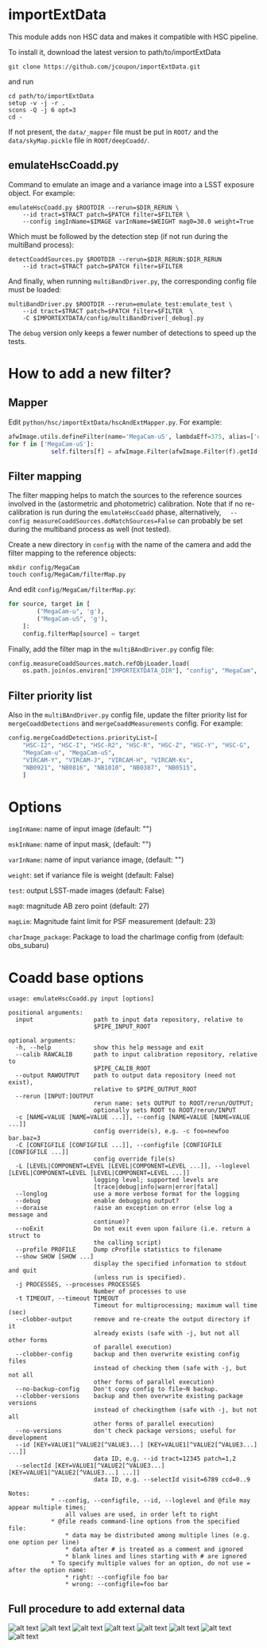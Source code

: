 # importExtData

This module adds non HSC data and makes it compatible with HSC pipeline.

To install it, download the latest version to path/to/importExtData
```
git clone https://github.com/jcoupon/importExtData.git
```
and run
```
cd path/to/importExtData
setup -v -j -r .
scons -Q -j 6 opt=3
cd -
```

If not present, the `data/_mapper` file must be put in `ROOT/`
and the `data/skyMap.pickle` file in `ROOT/deepCoadd/`.

## emulateHscCoadd.py

Command to emulate an image and a variance image into a LSST exposure object. For example:

```shell
emulateHscCoadd.py $ROOTDIR --rerun=$DIR_RERUN \
	--id tract=$TRACT patch=$PATCH filter=$FILTER \
	--config imgInName=$IMAGE varInName=$WEIGHT mag0=30.0 weight=True
```

Which must be followed by the detection step (if not run during the multiBand process):

```shell
detectCoaddSources.py $ROOTDIR --rerun=$DIR_RERUN:$DIR_RERUN
  	--id tract=$TRACT patch=$PATCH filter=$FILTER
```

And finally, when running `multiBandDriver.py`, the corresponding config file must be loaded:

```shell
multiBandDriver.py $ROOTDIR --rerun=emulate_test:emulate_test \
	--id tract=$TRACT patch=$PATCH filter=$FILTER  \
	-C $IMPORTEXTDATA/config/multiBandDriver[_debug].py

```

The `debug` version only keeps a fewer number of detections to speed up the tests.

# How to add a new filter?

## Mapper

Edit `python/hsc/importExtData/hscAndExtMapper.py`. For example:

```python
afwImage.utils.defineFilter(name='MegaCam-uS', lambdaEff=375, alias=['u1', 'u',])
for f in ['MegaCam-uS']:
            self.filters[f] = afwImage.Filter(afwImage.Filter(f).getId()).getName()
```

## Filter mapping

The filter mapping helps to match the sources to the reference sources involved in the (astormetric and photometric) calibration. Note that if no re-calibration is run during the `emulateHscCoadd` phase, alternatively, `  --config measureCoaddSources.doMatchSources=False` can probably be set during the multiband process as well (not tested).

Create a new directory in `config` with the name of the camera and add the filter mapping to the reference objects:

```shell
mkdir config/MegaCam
touch config/MegaCam/filterMap.py 
```

And edit `config/MegaCam/filterMap.py`:

```python
for source, target in [
        ("MegaCam-u", 'g'),
        ("MegaCam-uS", 'g'),
    ]:
    config.filterMap[source] = target

```

Finally, add the filter map in the `multiBAndDriver.py` config file:

```python
config.measureCoaddSources.match.refObjLoader.load(
    os.path.join(os.environ["IMPORTEXTDATA_DIR"], "config", "MegaCam", "filterMap.py"))
```

## Filter priority list

Also in the `multiBAndDriver.py` config file, update the filter priority list for `mergeCoaddDetections` and `mergeCoaddMeasurements` config. For example:

```python
config.mergeCoaddDetections.priorityList=[
    "HSC-I2", "HSC-I", "HSC-R2", "HSC-R", "HSC-Z", "HSC-Y", "HSC-G",
    "MegaCam-u", "MegaCam-uS",
    "VIRCAM-Y", "VIRCAM-J", "VIRCAM-H", "VIRCAM-Ks",
    "NB0921", "NB0816", "NB1010", "NB0387", "NB0515",
    ]
```

# Options

`imgInName`: name of input image (default: "")

`mskInName`: name of input mask, (default: "")

`varInName`: name of input variance image, (default: "")

`weight`: set if variance file is weight (default: False)

`test`: output LSST-made images (default: False)

`mag0`: magnitude AB zero point (default: 27)

`magLim`: Magnitude faint limit for PSF measurement (default: 23)

`charImage_package`: Package to load the charImage config from (default: obs_subaru)

# Coadd base options


```
usage: emulateHscCoadd.py input [options]

positional arguments:
  input                 path to input data repository, relative to
                        $PIPE_INPUT_ROOT

optional arguments:
  -h, --help            show this help message and exit
  --calib RAWCALIB      path to input calibration repository, relative to
                        $PIPE_CALIB_ROOT
  --output RAWOUTPUT    path to output data repository (need not exist),
                        relative to $PIPE_OUTPUT_ROOT
  --rerun [INPUT:]OUTPUT
                        rerun name: sets OUTPUT to ROOT/rerun/OUTPUT;
                        optionally sets ROOT to ROOT/rerun/INPUT
  -c [NAME=VALUE [NAME=VALUE ...]], --config [NAME=VALUE [NAME=VALUE ...]]
                        config override(s), e.g. -c foo=newfoo bar.baz=3
  -C [CONFIGFILE [CONFIGFILE ...]], --configfile [CONFIGFILE [CONFIGFILE ...]]
                        config override file(s)
  -L [LEVEL|COMPONENT=LEVEL [LEVEL|COMPONENT=LEVEL ...]], --loglevel [LEVEL|COMPONENT=LEVEL [LEVEL|COMPONENT=LEVEL ...]]
                        logging level; supported levels are
                        [trace|debug|info|warn|error|fatal]
  --longlog             use a more verbose format for the logging
  --debug               enable debugging output?
  --doraise             raise an exception on error (else log a message and
                        continue)?
  --noExit              Do not exit even upon failure (i.e. return a struct to
                        the calling script)
  --profile PROFILE     Dump cProfile statistics to filename
  --show SHOW [SHOW ...]
                        display the specified information to stdout and quit
                        (unless run is specified).
  -j PROCESSES, --processes PROCESSES
                        Number of processes to use
  -t TIMEOUT, --timeout TIMEOUT
                        Timeout for multiprocessing; maximum wall time (sec)
  --clobber-output      remove and re-create the output directory if it
                        already exists (safe with -j, but not all other forms
                        of parallel execution)
  --clobber-config      backup and then overwrite existing config files
                        instead of checking them (safe with -j, but not all
                        other forms of parallel execution)
  --no-backup-config    Don't copy config to file~N backup.
  --clobber-versions    backup and then overwrite existing package versions
                        instead of checkingthem (safe with -j, but not all
                        other forms of parallel execution)
  --no-versions         don't check package versions; useful for development
  --id [KEY=VALUE1[^VALUE2[^VALUE3...] [KEY=VALUE1[^VALUE2[^VALUE3...] ...]]
                        data ID, e.g. --id tract=12345 patch=1,2
  --selectId [KEY=VALUE1[^VALUE2[^VALUE3...] [KEY=VALUE1[^VALUE2[^VALUE3...] ...]]
                        data ID, e.g. --selectId visit=6789 ccd=0..9

Notes:
            * --config, --configfile, --id, --loglevel and @file may appear multiple times;
                all values are used, in order left to right
            * @file reads command-line options from the specified file:
                * data may be distributed among multiple lines (e.g. one option per line)
                * data after # is treated as a comment and ignored
                * blank lines and lines starting with # are ignored
            * To specify multiple values for an option, do not use = after the option name:
                * right: --configfile foo bar
                * wrong: --configfile=foo bar

```

## Full procedure to add external data

![alt text](https://github.com/jcoupon/importExtData/blob/master/doc/doc.001.png)
![alt text](https://github.com/jcoupon/importExtData/blob/master/doc/doc.002.png)
![alt text](https://github.com/jcoupon/importExtData/blob/master/doc/doc.003.png)
![alt text](https://github.com/jcoupon/importExtData/blob/master/doc/doc.004.png)
![alt text](https://github.com/jcoupon/importExtData/blob/master/doc/doc.005.png)
![alt text](https://github.com/jcoupon/importExtData/blob/master/doc/doc.006.png)
![alt text](https://github.com/jcoupon/importExtData/blob/master/doc/doc.007.png)
![alt text](https://github.com/jcoupon/importExtData/blob/master/doc/doc.008.png)
